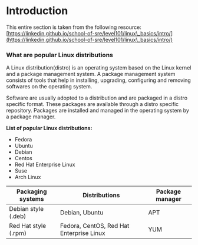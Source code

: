 # Introduction

This entire section is taken from the following resource: [https://linkedin.github.io/school-of-sre/level101/linux\_basics/intro/](https://linkedin.github.io/school-of-sre/level101/linux\_basics/intro/)

### What are popular Linux distributions <a href="#what-are-popular-linux-distributions" id="what-are-popular-linux-distributions"></a>

A Linux distribution(distro) is an operating system based on the Linux kernel and a package management system. A package management system consists of tools that help in installing, upgrading, configuring and removing softwares on the operating system.

Software are usually adopted to a distribution and are packaged in a distro specific format. These packages are available through a distro specific repository. Packages are installed and managed in the operating system by a package manager.

**List of popular Linux distributions:**

* Fedora
* Ubuntu
* Debian
* Centos
* Red Hat Enterprise Linux
* Suse
* Arch Linux

| Packaging systems    | Distributions                            | Package manager |
| -------------------- | ---------------------------------------- | --------------- |
| Debian style (.deb)  | Debian, Ubuntu                           | APT             |
| Red Hat style (.rpm) | Fedora, CentOS, Red Hat Enterprise Linux | YUM             |

